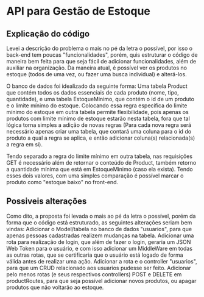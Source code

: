 # API para Gestão de Estoque

## Explicação do código

Levei a descrição do problema o mais no pé da letra o possível, por isso o back-end tem poucas "funcionalidades", porém, quis estruturar o código de maneira bem feita para que seja fácil de adicionar funcionalidades, além de auxiliar na organização. Da maneira atual, é possível ver os produtos no estoque (todos de uma vez, ou fazer uma busca individual) e alterá-los.

O banco de dados foi idealizado da seguinte forma: Uma tabela Product que contém todos os dados essenciais de cada produto (nome, tipo, quantidade), e uma tabela EstoqueMinimo, que contém o id de um produto e o limite mínimo do estoque. Colocando essa regra específica do limite mínimo do estoque em outra tabela permite flexibilidade, pois apenas os produtos com limite mínimo de estoque estarão nesta tabela, fora que tal lógica torna simples a adição de novas regras (Para cada nova regra será necessário apenas criar uma tabela, que contará uma coluna para o id do produto a qual a regra se aplica, e então adicionar coluna(s) relacionada(s) a regra em si).

Tendo separado a regra do limite mínimo em outra tabela, nas requisições GET é necessário além de retornar o conteúdo de Product, também retorno a quantidade mínima que está em EstoqueMinimo (caso ela exista). Tendo esses dois valores, com uma simples comparação é possível marcar o produto como "estoque baixo" no front-end.

## Possiveis alterações

Como dito, a proposta foi levada o mais ao pé da letra o possível, porém da forma que o código está estruturado, as seguintes alterações seriam bem vindas: Adicionar o Model/tabela no banco de dados "usuarios", para que apenas pessoas cadastradas realizem mudanças na tabela. Adicionar uma rota para realização de login, que além de fazer o login, geraria um JSON Web Token para o usuário, e com isso adicionar um MiddleWare em todas as outras rotas, que se certificaria que o usuário está logado de forma válida antes de realizar uma ação. Adicionar a rota e o controller "usuarios", para que um CRUD relacionado aos usuarios pudesse ser feito. Adicionar pelo menos rotas (e seus respectivos controllers) POST e DELETE em productRoutes, para que seja possível adicionar novos produtos, ou apagar produtos que não voltarão ao estoque.